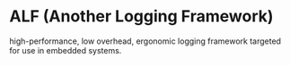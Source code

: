 # ALF (Another Logging Framework)

high-performance, low overhead, ergonomic logging framework targeted for use in embedded systems.
